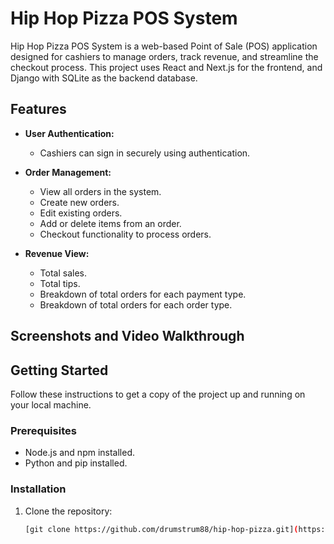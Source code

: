 # Hip Hop Pizza POS System

Hip Hop Pizza POS System is a web-based Point of Sale (POS) application designed for cashiers to manage orders, track revenue, and streamline the checkout process. This project uses React and Next.js for the frontend, and Django with SQLite as the backend database.

## Features

- **User Authentication:**
  - Cashiers can sign in securely using authentication.
  
- **Order Management:**
  - View all orders in the system.
  - Create new orders.
  - Edit existing orders.
  - Add or delete items from an order.
  - Checkout functionality to process orders.

- **Revenue View:**
  - Total sales.
  - Total tips.
  - Breakdown of total orders for each payment type.
  - Breakdown of total orders for each order type.

## Screenshots and Video Walkthrough

<!-- Add screenshots and a video walkthrough. -->

## Getting Started

Follow these instructions to get a copy of the project up and running on your local machine.

### Prerequisites

- Node.js and npm installed.
- Python and pip installed.

### Installation

1. Clone the repository:

   ```bash
   [git clone https://github.com/drumstrum88/hip-hop-pizza.git](https://github.com/Drumstrum88/HipHop-Pizza-Wings-Client.git)https://github.com/Drumstrum88/HipHop-Pizza-Wings-Client.git
